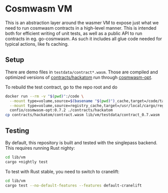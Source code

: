 # Cosmwasm VM

This is an abstraction layer around the wasmer VM to expose just what
we need to run cosmwasm contracts in a high-level manner.
This is intended both for efficient writing of unit tests, as well as a
public API to run contracts in eg. go-cosmwasm. As such it includes all
glue code needed for typical actions, like fs caching.

## Setup

There are demo files in `testdata/contract*.wasm`. Those are compiled and
optimized versions of [contracts/hackatom](https://github.com/confio/cosmwasm/tree/master/contracts/hackatom)
run through [cosmwasm-opt](https://github.com/confio/cosmwasm-opt).

To rebuild the test contract, go to the repo root and do

```sh
docker run --rm -v "$(pwd)":/code \
  --mount type=volume,source=$(basename "$(pwd)")_cache,target=/code/target \
  --mount type=volume,source=registry_cache,target=/usr/local/cargo/registry \
  confio/cosmwasm-opt:0.7.2 ./contracts/hackatom
cp contracts/hackatom/contract.wasm lib/vm/testdata/contract_0.7.wasm
```

## Testing

By default, this repository is built and tested with the singlepass backend. This
requires running Rust nighty:

```sh
cd lib/vm
cargo +nightly test
```

To test with Rust stable, you need to switch to cranelift:

```sh
cd lib/vm
cargo test --no-default-features --features default-cranelift
```
